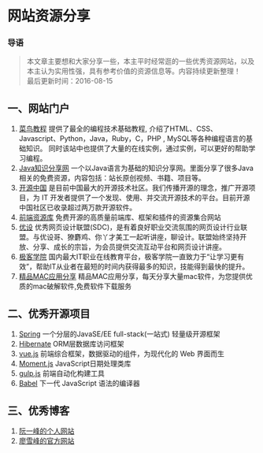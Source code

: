# 网站资源分享

### 导语
> 本文章主要想和大家分享一些，本主平时经常逛的一些优秀资源网站，以及本主认为实用性强，具有参考价值的资源信息等。内容持续更新整理！  
> 最后更新时间：2016-08-15

## 一、网站门户
1. [菜鸟教程](http://www.runoob.com/) 提供了最全的编程技术基础教程, 介绍了HTML、CSS、Javascript、Python，Java，Ruby，C，PHP , MySQL等各种编程语言的基础知识。 同时该站中也提供了大量的在线实例，通过实例，可以更好的帮助学习编程。
2. [Java知识分享网](http://www.java1234.com/) 一个以Java语言为基础的知识分享网。里面分享了很多Java相关的免费资源，内容包括：站长原创视频、书籍、项目等。
3. [开源中国](http://www.oschina.net/) 是目前中国最大的开源技术社区。我们传播开源的理念，推广开源项目，为 IT 开发者提供了一个发现、使用、并交流开源技术的平台。目前开源中国社区已收录超过两万款开源软件。
4. [前端资源库](https://www.awesomes.cn/) 免费开源的高质量前端库、框架和插件的资源集合网站
5. [优设](http://www.uisdc.com/) 优秀网页设计联盟(SDC)，是有着良好职业交流氛围的网页设计行业联盟。与优设哥、獠麝鸡、你丫才美工一起听讲座，聊设计。联盟始终坚持开放、分享、成长的宗旨，为会员提供交流互动平台和网页设计讲座。
6. [极客学院](http://www.jikexueyuan.com/) 国内最大IT职业在线教育平台，极客学院一直致力于“让学习更有效”，帮助IT从业者在最短的时间内获得最多的知识，技能得到最快的提升。
7. [精品MAC应用分享](http://xclient.info/) 精品MAC应用分享，每天分享大量mac软件，为您提供优质的mac破解软件,免费软件下载服务

## 二、优秀开源项目
1. [Spring](http://spring.io/) 一个分层的JavaSE/EE full-stack(一站式) 轻量级开源框架
2. [Hibernate](http://hibernate.org/) ORM层数据库访问框架
3. [vue.js](http://cn.vuejs.org/) 前端综合框架，数据驱动的组件，为现代化的 Web 界面而生
4. [Moment.js](http://momentjs.cn/) JavaScript日期处理类库
5. [gulp.js](http://www.gulpjs.com.cn/) 前端自动化构建工具
6. [Babel](http://babeljs.cn/) 下一代 JavaScript 语法的编译器

## 三、优秀博客
1. [阮一峰的个人网站](http://www.ruanyifeng.com/)
2. [廖雪峰的官方网站](http://www.liaoxuefeng.com/)